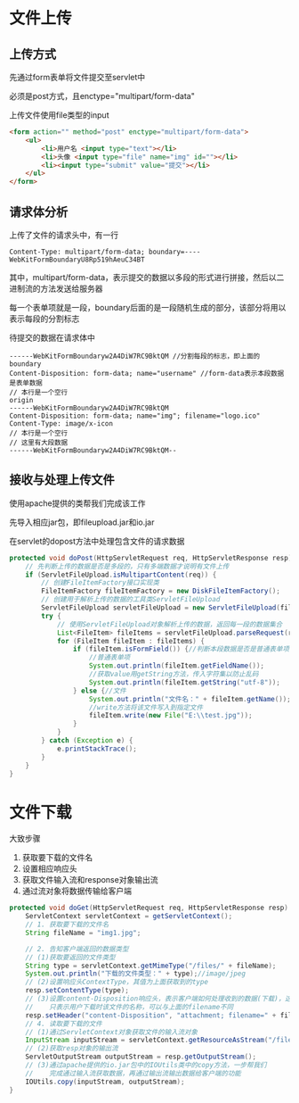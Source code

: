 # 文件上传



## 上传方式

先通过form表单将文件提交至servlet中

必须是post方式，且enctype="multipart/form-data"

上传文件使用file类型的input

```html
<form action="" method="post" enctype="multipart/form-data">
    <ul>
        <li>用户名 <input type="text"></li>
        <li>头像 <input type="file" name="img" id=""></li>
        <li><input type="submit" value="提交"></li>
    </ul>
</form>
```





## 请求体分析

上传了文件的请求头中，有一行

```
Content-Type: multipart/form-data; boundary=----WebKitFormBoundaryU8Rp519hAeuC34BT
```

其中，multipart/form-data，表示提交的数据以多段的形式进行拼接，然后以二进制流的方法发送给服务器

每一个表单项就是一段，boundary后面的是一段随机生成的部分，该部分将用以表示每段的分割标志



待提交的数据在请求体中

```
------WebKitFormBoundaryw2A4DiW7RC9BktQM //分割每段的标志，即上面的boundary
Content-Disposition: form-data; name="username" //form-data表示本段数据是表单数据
// 本行是一个空行
origin
------WebKitFormBoundaryw2A4DiW7RC9BktQM
Content-Disposition: form-data; name="img"; filename="logo.ico" 
Content-Type: image/x-icon
// 本行是一个空行
// 这里有大段数据
------WebKitFormBoundaryw2A4DiW7RC9BktQM--
```





## 接收与处理上传文件

使用apache提供的类帮我们完成该工作

先导入相应jar包，即fileupload.jar和io.jar



在servlet的dopost方法中处理包含文件的请求数据

```java
protected void doPost(HttpServletRequest req, HttpServletResponse resp) throws ServletException, IOException {
    // 先判断上传的数据是否是多段的，只有多端数据才说明有文件上传
    if (ServletFileUpload.isMultipartContent(req)) {
        // 创建FileItemFactory接口实现类
        FileItemFactory fileItemFactory = new DiskFileItemFactory();
        // 创建用于解析上传的数据的工具类ServletFileUpload
        ServletFileUpload servletFileUpload = new ServletFileUpload(fileItemFactory);
        try {
            // 使用ServletFileUpload对象解析上传的数据，返回每一段的数据集合
            List<FileItem> fileItems = servletFileUpload.parseRequest(req);
            for (FileItem fileItem : fileItems) {
                if (fileItem.isFormField()) {//判断本段数据是否是普通表单项
                    //普通表单项
                    System.out.println(fileItem.getFieldName());
                    //获取value用getString方法，传入字符集以防止乱码
                    System.out.println(fileItem.getString("utf-8"));
                } else {//文件
                    System.out.println("文件名：" + fileItem.getName());
                    //write方法将该文件写入到指定文件
                    fileItem.write(new File("E:\\test.jpg"));
                }
            }
        } catch (Exception e) {
            e.printStackTrace();
        }
    }
}
```









# 文件下载

大致步骤

1. 获取要下载的文件名
2. 设置相应响应头
3. 获取文件输入流和response对象输出流
4. 通过流对象将数据传输给客户端

```java
protected void doGet(HttpServletRequest req, HttpServletResponse resp) throws ServletException, IOException {
    ServletContext servletContext = getServletContext();
    // 1. 获取要下载的文件名
    String fileName = "img1.jpg";

    // 2. 告知客户端返回的数据类型
    // (1)获取要返回的文件类型
    String type = servletContext.getMimeType("/files/" + fileName);
    System.out.println("下载的文件类型：" + type);//image/jpeg
    // (2)设置响应头ContextType，其值为上面获取到的type
    resp.setContentType(type);
    // (3)设置content-Disposition响应头，表示客户端如何处理收到的数据(下载)，这里的filename
    //    只表示用户下载时该文件的名称，可以与上面的filename不同
    resp.setHeader("content-Disposition", "attachment; filename=" + fileName);
    // 4. 读取要下载的文件
    // (1)通过ServletContext对象获取文件的输入流对象
    InputStream inputStream = servletContext.getResourceAsStream("/files/" + fileName);
    // (2)获取resp对象的输出流
    ServletOutputStream outputStream = resp.getOutputStream();
    // (3)通过apache提供的io.jar包中的IOUtils类中的copy方法，一步帮我们
    //    完成通过输入流获取数据，再通过输出流输出数据给客户端的功能
    IOUtils.copy(inputStream, outputStream);
}
```

